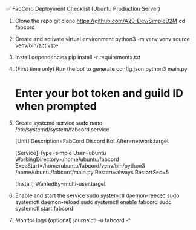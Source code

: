 ✅ FabCord Deployment Checklist (Ubuntu Production Server)

1. Clone the repo
   git clone https://github.com/A29-Dev/SimpleD2M
   cd fabcord

2. Create and activate virtual environment
   python3 -m venv venv
   source venv/bin/activate

3. Install dependencies
   pip install -r requirements.txt

4. (First time only) Run the bot to generate config.json
   python3 main.py
   # Enter your bot token and guild ID when prompted

5. Create systemd service
   sudo nano /etc/systemd/system/fabcord.service

   [Unit]
   Description=FabCord Discord Bot
   After=network.target

   [Service]
   Type=simple
   User=ubuntu
   WorkingDirectory=/home/ubuntu/fabcord
   ExecStart=/home/ubuntu/fabcord/venv/bin/python3 /home/ubuntu/fabcord/main.py
   Restart=always
   RestartSec=5

   [Install]
   WantedBy=multi-user.target

6. Enable and start the service
   sudo systemctl daemon-reexec
   sudo systemctl daemon-reload
   sudo systemctl enable fabcord
   sudo systemctl start fabcord

7. Monitor logs (optional)
   journalctl -u fabcord -f